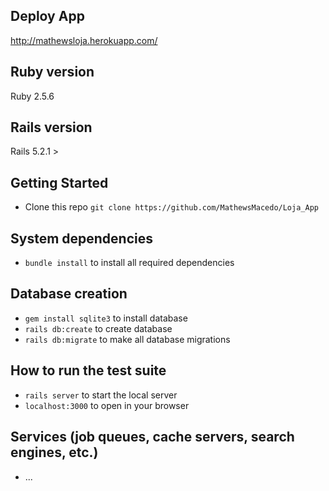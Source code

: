 ## Deploy App
http://mathewsloja.herokuapp.com/


## Ruby version

  Ruby 2.5.6
  
## Rails version

  Rails 5.2.1 > 
  
## Getting Started

* Clone this repo ```git clone https://github.com/MathewsMacedo/Loja_App```

## System dependencies

* ```bundle install``` to install all required dependencies

## Database creation
* ```gem install sqlite3``` to install database
* ```rails db:create``` to create database
* ```rails db:migrate``` to make all database migrations

## How to run the test suite

* ```rails server``` to start the local server
* ```localhost:3000``` to open  in your browser 

## Services (job queues, cache servers, search engines, etc.)

* ...
